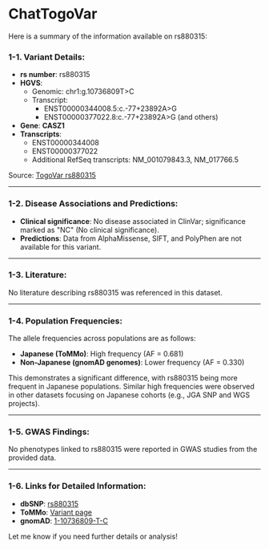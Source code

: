 # ChatTogoVar

Here is a summary of the information available on rs880315:

### 1-1. Variant Details:
- **rs number**: rs880315  
- **HGVS**:  
  - Genomic: chr1:g.10736809T>C  
  - Transcript:  
    - ENST00000344008.5:c.-77+23892A>G  
    - ENST00000377022.8:c.-77+23892A>G (and others)  
- **Gene**: **CASZ1**  
- **Transcripts**:
  - ENST00000344008  
  - ENST00000377022  
  - Additional RefSeq transcripts: NM_001079843.3, NM_017766.5

Source: [TogoVar rs880315](https://jmorp.megabank.tohoku.ac.jp/search?query=1%3A10736809)

---

### 1-2. Disease Associations and Predictions:
- **Clinical significance**: No disease associated in ClinVar; significance marked as "NC" (No clinical significance).  
- **Predictions**: Data from AlphaMissense, SIFT, and PolyPhen are not available for this variant.

---

### 1-3. Literature:
No literature describing rs880315 was referenced in this dataset.

---

### 1-4. Population Frequencies:
The allele frequencies across populations are as follows:
- **Japanese (ToMMo)**: High frequency (AF = 0.681)  
- **Non-Japanese (gnomAD genomes)**: Lower frequency (AF = 0.330)  

This demonstrates a significant difference, with rs880315 being more frequent in Japanese populations. Similar high frequencies were observed in other datasets focusing on Japanese cohorts (e.g., JGA SNP and WGS projects).

---

### 1-5. GWAS Findings:
No phenotypes linked to rs880315 were reported in GWAS studies from the provided data.

---

### 1-6. Links for Detailed Information:
- **dbSNP**: [rs880315](https://identifiers.org/dbsnp/rs880315)  
- **ToMMo**: [Variant page](https://jmorp.megabank.tohoku.ac.jp/search?query=1%3A10736809)  
- **gnomAD**: [1-10736809-T-C](https://gnomad.broadinstitute.org/variant/1-10736809-T-C?dataset=gnomad_r4)

Let me know if you need further details or analysis!